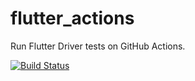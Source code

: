 # flutter_actions

Run Flutter Driver tests on GitHub Actions.

[![Build Status](https://github.com/vincean/flutter_actions/workflows/flutter%20drive/badge.svg?branch=master)](https://github.com/vincean/flutter_actions/actions?query=workflow%3A"flutter+drive"+branch%3Amaster)
